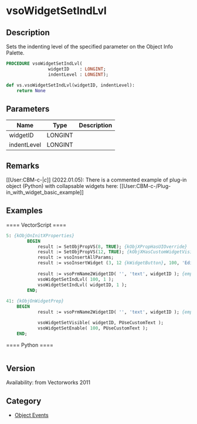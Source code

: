 # vsoWidgetSetIndLvl

## Description
Sets the indenting level of the specified parameter on the Object Info Palette.

```pascal
PROCEDURE vsoWidgetSetIndLvl(
				widgetID    : LONGINT;
				indentLevel : LONGINT);
```

```python
def vs.vsoWidgetSetIndLvl(widgetID, indentLevel):
    return None
```

## Parameters
|Name|Type|Description|
|---|---|---|
|widgetID|LONGINT|   |
|indentLevel|LONGINT|   |

## Remarks
[[User:CBM-c-|_c_]] (2022.01.05): There is a commented example of plug-in object (Python) with collapsable widgets here: [[User:CBM-c-/Plug-in_with_widget_basic_example]]

## Examples
==== VectorScript ====
```pascal
5: {kObjOnInitXProperties}
        BEGIN
            result := SetObjPropVS(8, TRUE); {kObjXPropHasUIOverride}
            result := SetObjPropVS(12, TRUE); {kObjXHasCustomWidgetVisibilities} {send kObjOnWidgetPrep}
            result := vsoInsertAllParams;
            result := vsoInsertWidget (3, 12 {kWidgetButton}, 100, 'Edit List...', 0);
 
            result := vsoPrmName2WidgetID( '', 'text', widgetID ); {empty string means the record of this parametric}
            vsoWidgetSetIndLvl( 100, 1 );
            vsoWidgetSetIndLvl( widgetID, 1 );
        END;
 
41: {kObjOnWidgetPrep}
	BEGIN
            result := vsoPrmName2WidgetID( '', 'text', widgetID ); {empty string means the record of this parametric}

            vsoWidgetSetVisible( widgetID, PUseCustomText );
            vsoWidgetSetEnable( 100, PUseCustomText );
	END;
```
==== Python ====
```python

```

## Version
Availability: from Vectorworks 2011

## Category
* [Object Events](../Categories/Object%20Events.md)
